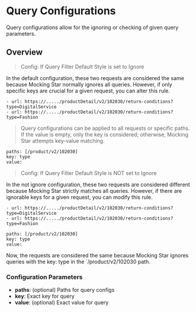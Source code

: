 # Query Configurations

Query configurations allow for the ignoring or checking of given query parameters.

## Overview

> Config: If Query Filter Default Style is set to Ignore

In the default configuration, these two requests are considered the same because Mocking Star normally ignores all queries. However, if only specific keys are crucial for a given request, you can alter this rule.

```
- url: https://...../productDetail/v2/102030/return-conditions?type=DigitalService
- url: https://...../productDetail/v2/102030/return-conditions?type=Fashion
```

> Query configurations can be applied to all requests or specific paths. If the value is empty, only the key is considered; otherwise, Mocking Star attempts key-value matching.

```
paths: [/product/v2/102030]
key: type
value: 
```

> Config: If Query Filter Default Style is NOT set to Ignore

In the not ignore configuration, these two requests are considered different because Mocking Star strictly matches all queries. However, if there are ignorable keys for a given request, you can modify this rule.

```
- url: https://...../productDetail/v2/102030/return-conditions?type=DigitalService
- url: https://...../productDetail/v2/102030/return-conditions?type=Fashion
```

```
paths: [/product/v2/102030]
key: type
value: 
```

Now, the requests are considered the same because Mocking Star ignores queries with the key: type in the `/product/v2/102030 path.

### Configuration Parameters
- **paths**: (optional) Paths for query configs
- **key**: Exact key for query
- **value**: (optional) Exact value for query
